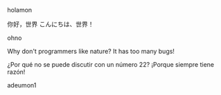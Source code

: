 holamon

你好，世界
こんにちは、世界！

ohno

Why don't programmers like nature? It has too many bugs!

¿Por qué no se puede discutir con un número 22? ¡Porque siempre tiene razón!

adeumon1

